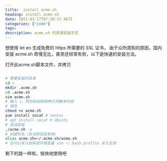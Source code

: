 ```yaml
---
title:  install acme-sh
heading: install acme-sh
date: 2021-03-17T07:28:17.467Z
categories: ["code"]
tags: 
description: acme.sh 的另类安装方式
---
```


想使用 let en 生成免费的 https 所需要的 SSL 证书，
由于众所周知的原因，国内安装 acme.sh 奇慢无比，甚至还经常失败，以下是快速的安装方法。

打开此acme.sh脚本文件，并拷贝
```bash

# 需要安装的目录
cd ~
mkdir .acme.sh
cd .acme.sh
vim acme.sh
# 输入 i，然后粘贴刚刚拷贝的脚本内容
# 保存
chmod +x acme.sh
yum install socat # centos
# apt install socat # Ubuntu
# 测试安装
./acme.sh -v
# 创建别名（仅当前回话有用）
alias acme.sh=~/.acme.sh/acme.sh
# 也可以写入到系统环境变量 vim ~/.bash.profile 永久生效
```

剩下的就一样啦，愉快地使用吧

